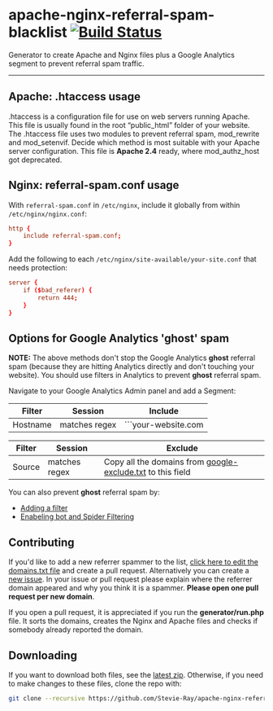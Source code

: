 apache-nginx-referral-spam-blacklist [![Build Status](https://travis-ci.org/Stevie-Ray/apache-nginx-referral-spam-blacklist.svg)](https://travis-ci.org/Stevie-Ray/apache-nginx-referral-spam-blacklist)
====================================

Generator to create Apache and Nginx files plus a Google Analytics segment to prevent referral spam traffic.

- - - -

## Apache: .htaccess usage
.htaccess is a configuration file for use on web servers running Apache. This file is usually found in the root “public_html” folder of your website. The .htaccess file uses two modules to prevent referral spam, mod_rewrite and mod_setenvif. Decide which method is most suitable with your Apache server configuration. This file is **Apache 2.4** ready, where mod_authz_host got deprecated.


## Nginx: referral-spam.conf usage

With `referral-spam.conf` in `/etc/nginx`, include it globally from within `/etc/nginx/nginx.conf`:

```conf
http {
	include referral-spam.conf;
}
```

Add the following to each `/etc/nginx/site-available/your-site.conf` that needs protection:

```conf
server {
	if ($bad_referer) {
		return 444;
	}
}
```


## Options for Google Analytics 'ghost' spam
**NOTE:**
The above methods don't stop the Google Analytics **ghost** referral spam (because they are hitting Analytics directly and don't touching your website). You should use filters in Analytics to prevent **ghost** referral spam. 


Navigate to your Google Analytics Admin panel and add a Segment:

Filter | Session | **Include**
------------ | ------------- | -------------
Hostname | matches regex | ```your-website\.com|www\.your-website\.com```

Filter | Session | **Exclude**
------------ | ------------- | -------------
Source | matches regex |Copy all the domains from [google-exclude.txt](https://raw.githubusercontent.com/Stevie-Ray/apache-nginx-referral-spam-blacklist/master/google-exclude.txt) to this field

You can also prevent **ghost** referral spam by:

  * [Adding a filter](https://support.google.com/analytics/answer/1033162)
  * [Enabeling bot and Spider Filtering](https://plus.google.com/+GoogleAnalytics/posts/2tJ79CkfnZk) 


## Contributing
 
If you'd like to add a new referrer spammer to the list, [click here to edit the domains.txt file](https://github.com/Stevie-Ray/apache-nginx-referral-spam-blacklist/edit/master/generator/domains.txt) and create a pull request. Alternatively you can create a [new issue](https://github.com/Stevie-Ray/apache-nginx-referral-spam-blacklist/issues/new). In your issue or pull request please explain where the referrer domain appeared and why you think it is a spammer. **Please open one pull request per new domain**.
 
If you open a pull request, it is appreciated if you run the **generator/run.php** file. It sorts the domains, creates the Nginx and Apache files and checks if somebody already reported the domain.


## Downloading

If you want to download both files, see the [latest zip](https://github.com/Stevie-Ray/apache-nginx-referral-spam-blacklist/archive/master.zip). Otherwise, if you need to make changes to these files, clone the repo with:

```sh
git clone --recursive https://github.com/Stevie-Ray/apache-nginx-referral-spam-blacklist.git
```
